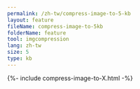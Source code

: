 ```yaml
---
permalink: /zh-tw/compress-image-to-5-kb
layout: feature
fileName: compress-image-to-5kb
folderName: feature
tool: imgcompression
lang: zh-tw
size: 5
type: kb
---
```


{%- include compress-image-to-X.html -%}
